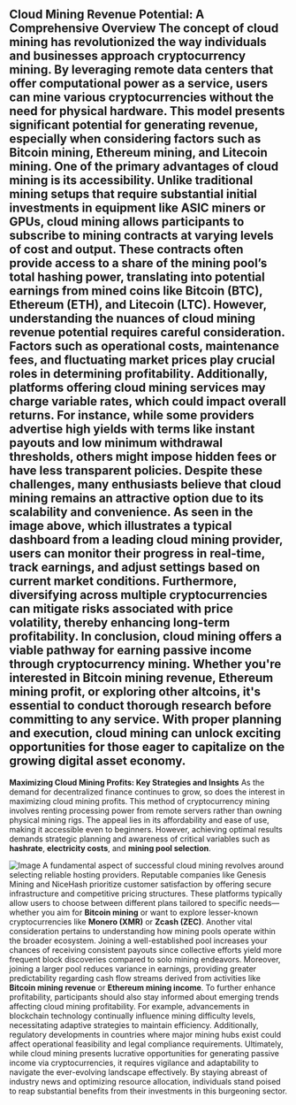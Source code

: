 **Cloud Mining Revenue Potential: A Comprehensive Overview**
The concept of cloud mining has revolutionized the way individuals and businesses approach cryptocurrency mining. By leveraging remote data centers that offer computational power as a service, users can mine various cryptocurrencies without the need for physical hardware. This model presents significant potential for generating revenue, especially when considering factors such as **Bitcoin mining**, **Ethereum mining**, and **Litecoin mining**. 
One of the primary advantages of cloud mining is its accessibility. Unlike traditional mining setups that require substantial initial investments in equipment like ASIC miners or GPUs, cloud mining allows participants to subscribe to mining contracts at varying levels of cost and output. These contracts often provide access to a share of the mining pool’s total hashing power, translating into potential earnings from mined coins like **Bitcoin (BTC)**, **Ethereum (ETH)**, and **Litecoin (LTC)**. 
However, understanding the nuances of cloud mining revenue potential requires careful consideration. Factors such as operational costs, maintenance fees, and fluctuating market prices play crucial roles in determining profitability. Additionally, platforms offering cloud mining services may charge variable rates, which could impact overall returns. For instance, while some providers advertise high yields with terms like **instant payouts** and **low minimum withdrawal thresholds**, others might impose hidden fees or have less transparent policies.
Despite these challenges, many enthusiasts believe that cloud mining remains an attractive option due to its scalability and convenience. As seen in the image above, which illustrates a typical dashboard from a leading cloud mining provider, users can monitor their progress in real-time, track earnings, and adjust settings based on current market conditions. Furthermore, diversifying across multiple cryptocurrencies can mitigate risks associated with price volatility, thereby enhancing long-term profitability.
In conclusion, cloud mining offers a viable pathway for earning passive income through cryptocurrency mining. Whether you're interested in **Bitcoin mining revenue**, **Ethereum mining profit**, or exploring other altcoins, it's essential to conduct thorough research before committing to any service. With proper planning and execution, cloud mining can unlock exciting opportunities for those eager to capitalize on the growing digital asset economy.
---
**Maximizing Cloud Mining Profits: Key Strategies and Insights**
As the demand for decentralized finance continues to grow, so does the interest in maximizing cloud mining profits. This method of cryptocurrency mining involves renting processing power from remote servers rather than owning physical mining rigs. The appeal lies in its affordability and ease of use, making it accessible even to beginners. However, achieving optimal results demands strategic planning and awareness of critical variables such as **hashrate**, **electricity costs**, and **mining pool selection**.

![Image](https://github.com/user-attachments/assets/4a25d116-2220-4385-b08e-f287af8fcbc4)
A fundamental aspect of successful cloud mining revolves around selecting reliable hosting providers. Reputable companies like Genesis Mining and NiceHash prioritize customer satisfaction by offering secure infrastructure and competitive pricing structures. These platforms typically allow users to choose between different plans tailored to specific needs—whether you aim for **Bitcoin mining** or want to explore lesser-known cryptocurrencies like **Monero (XMR)** or **Zcash (ZEC)**. 
Another vital consideration pertains to understanding how mining pools operate within the broader ecosystem. Joining a well-established pool increases your chances of receiving consistent payouts since collective efforts yield more frequent block discoveries compared to solo mining endeavors. Moreover, joining a larger pool reduces variance in earnings, providing greater predictability regarding cash flow streams derived from activities like **Bitcoin mining revenue** or **Ethereum mining income**.
To further enhance profitability, participants should also stay informed about emerging trends affecting cloud mining profitability. For example, advancements in blockchain technology continually influence mining difficulty levels, necessitating adaptive strategies to maintain efficiency. Additionally, regulatory developments in countries where major mining hubs exist could affect operational feasibility and legal compliance requirements.
Ultimately, while cloud mining presents lucrative opportunities for generating passive income via cryptocurrencies, it requires vigilance and adaptability to navigate the ever-evolving landscape effectively. By staying abreast of industry news and optimizing resource allocation, individuals stand poised to reap substantial benefits from their investments in this burgeoning sector.
